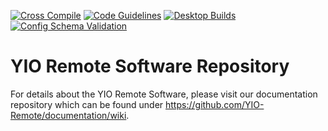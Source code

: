 [![Cross Compile](https://github.com/YIO-Remote/remote-software/workflows/Cross%20Compile/badge.svg?branch=develop)](https://github.com/YIO-Remote/remote-software/actions?query=workflow%3A%22Cross+Compile%22)
[![Code Guidelines](https://github.com/YIO-Remote/remote-software/workflows/Code%20Guidelines/badge.svg?branch=develop)](https://github.com/YIO-Remote/remote-software/actions?query=workflow%3A%22Code+Guidelines%22)
[![Desktop Builds](https://github.com/YIO-Remote/remote-software/workflows/QMake%20Build%20Matrix/badge.svg?branch=develop)](https://github.com/YIO-Remote/remote-software/actions?query=workflow%3A%22QMake+Build+Matrix%22)
[![Config Schema Validation](https://github.com/YIO-Remote/remote-software/workflows/Config%20Schema%20Validation/badge.svg?branch=develop)](https://github.com/YIO-Remote/remote-software/actions?query=workflow%3A%22Config+Schema+Validation%22)

# YIO Remote Software Repository

For details about the YIO Remote Software, please visit our documentation repository which can be found under
<https://github.com/YIO-Remote/documentation/wiki>.
